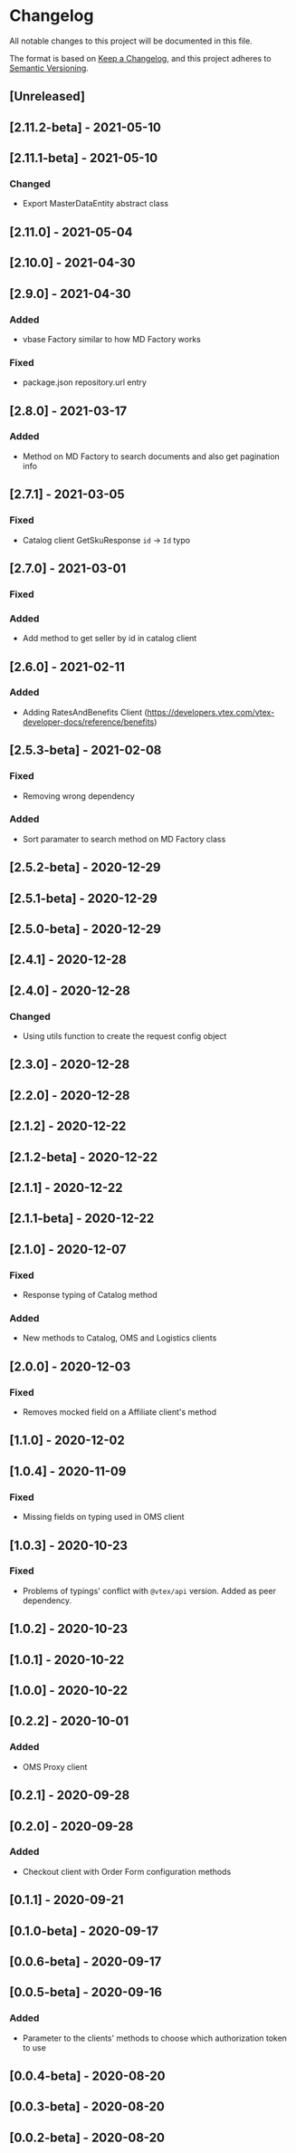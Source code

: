 # Changelog
All notable changes to this project will be documented in this file.

The format is based on [Keep a Changelog](https://keepachangelog.com/en/1.0.0/),
and this project adheres to [Semantic Versioning](https://semver.org/spec/v2.0.0.html).

## [Unreleased]

## [2.11.2-beta] - 2021-05-10

## [2.11.1-beta] - 2021-05-10

### Changed

- Export MasterDataEntity abstract class

## [2.11.0] - 2021-05-04

## [2.10.0] - 2021-04-30

## [2.9.0] - 2021-04-30

### Added
- vbase Factory similar to how MD Factory works

### Fixed
- package.json repository.url entry

## [2.8.0] - 2021-03-17
### Added
- Method on MD Factory to search documents and also get pagination info

## [2.7.1] - 2021-03-05

### Fixed

- Catalog client GetSkuResponse `id` -> `Id` typo

## [2.7.0] - 2021-03-01

### Fixed
### Added
- Add method to get seller by id  in catalog client
## [2.6.0] - 2021-02-11
### Added
- Adding RatesAndBenefits Client (https://developers.vtex.com/vtex-developer-docs/reference/benefits)

## [2.5.3-beta] - 2021-02-08
### Fixed
- Removing wrong dependency
### Added
- Sort paramater to search method on MD Factory class
## [2.5.2-beta] - 2020-12-29

## [2.5.1-beta] - 2020-12-29

## [2.5.0-beta] - 2020-12-29

## [2.4.1] - 2020-12-28

## [2.4.0] - 2020-12-28
### Changed
- Using utils function to create the request config object

## [2.3.0] - 2020-12-28

## [2.2.0] - 2020-12-28

## [2.1.2] - 2020-12-22

## [2.1.2-beta] - 2020-12-22

## [2.1.1] - 2020-12-22

## [2.1.1-beta] - 2020-12-22

## [2.1.0] - 2020-12-07
### Fixed
- Response typing of Catalog method
### Added
- New methods to Catalog, OMS and Logistics clients

## [2.0.0] - 2020-12-03
### Fixed
- Removes mocked field on a Affiliate client's method

## [1.1.0] - 2020-12-02

## [1.0.4] - 2020-11-09
### Fixed
- Missing fields on typing used in OMS client 

## [1.0.3] - 2020-10-23
### Fixed
- Problems of typings' conflict with `@vtex/api` version. Added as peer dependency.

## [1.0.2] - 2020-10-23

## [1.0.1] - 2020-10-22

## [1.0.0] - 2020-10-22

## [0.2.2] - 2020-10-01
### Added
- OMS Proxy client

## [0.2.1] - 2020-09-28

## [0.2.0] - 2020-09-28
### Added
- Checkout client with Order Form configuration methods

## [0.1.1] - 2020-09-21

## [0.1.0-beta] - 2020-09-17

## [0.0.6-beta] - 2020-09-17

## [0.0.5-beta] - 2020-09-16
### Added
- Parameter to the clients' methods to choose which authorization token to use

## [0.0.4-beta] - 2020-08-20

## [0.0.3-beta] - 2020-08-20

## [0.0.2-beta] - 2020-08-20
